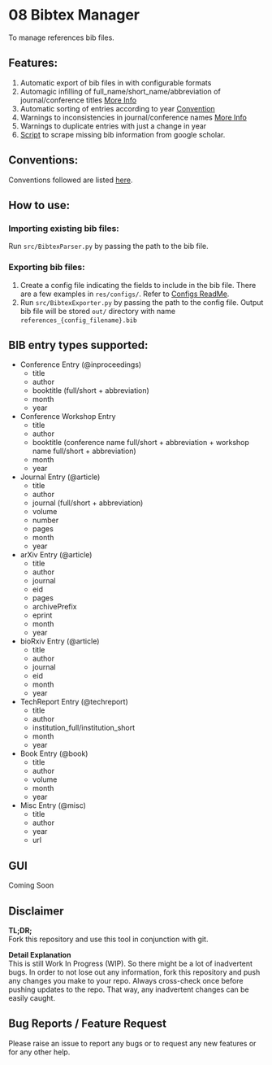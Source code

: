 # 08 Bibtex Manager

To manage references bib files.

## Features:
1. Automatic export of bib files in with configurable formats
2. Automagic infilling of full_name/short_name/abbreviation of journal/conference titles [More Info](res/short_forms/ReadMe.md)
3. Automatic sorting of entries according to year [Convention](./res/configs/Conventions.md)
4. Warnings to inconsistencies in journal/conference names [More Info](res/short_forms/ReadMe.md)
5. Warnings to duplicate entries with just a change in year
6. [Script](src/utils/MissingDataScraper.py) to scrape missing bib information from google scholar.


## Conventions:
Conventions followed are listed [here](./res/configs/Conventions.md).

## How to use:
### Importing existing bib files:
Run `src/BibtexParser.py` by passing the path to the bib file.

### Exporting bib files:
1. Create a config file indicating the fields to include in the bib file.
There are a few examples in `res/configs/`. Refer to [Configs ReadMe](./res/configs/ReadMe.md).
2. Run `src/BibtexExporter.py` by passing the path to the config file.
Output bib file will be stored  `out/` directory with name `references_{config_filename}.bib`

## BIB entry types supported:
* Conference Entry (@inproceedings)
    * title
    * author
    * booktitle (full/short + abbreviation)
    * month
    * year
* Conference Workshop Entry
    * title
    * author
    * booktitle (conference name full/short + abbreviation + workshop name full/short + abbreviation)
    * month
    * year
* Journal Entry (@article)
    * title
    * author
    * journal (full/short + abbreviation)
    * volume
    * number
    * pages
    * month
    * year
* arXiv Entry (@article)
    * title
    * author
    * journal
    * eid
    * pages
    * archivePrefix
    * eprint
    * month
    * year
* bioRxiv Entry (@article)
    * title
    * author
    * journal
    * eid
    * month
    * year
* TechReport Entry (@techreport)
    * title
    * author
    * institution_full/institution_short
    * month
    * year
* Book Entry (@book)
    * title
    * author
    * volume
    * month
    * year
* Misc Entry (@misc)
    * title
    * author
    * year
    * url

## GUI
Coming Soon

## Disclaimer
**TL;DR;**  
Fork this repository and use this tool in conjunction with git.

**Detail Explanation**  
This is still Work In Progress (WIP).
So there might be a lot of inadvertent bugs.
In order to not lose out any information, fork this repository and push any changes you make to your repo.
Always cross-check once before pushing updates to the repo.
That way, any inadvertent changes can be easily caught.

## Bug Reports / Feature Request
Please raise an issue to report any bugs or to request any new features or for any other help.
